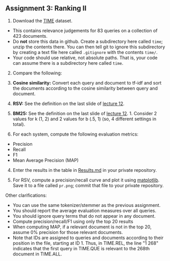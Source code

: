 ## Assignment 3: Ranking II

1. Download the [TIME](http://ir.dcs.gla.ac.uk/resources/test_collections/time/) dataset. 
  - This contains relevance judgements for 83 queries on a collection of 423 documents.
  - Do **not** store this data in github. Create a subdirectory here called `time`; unzip the contents there. You can then tell git to ignore this subdirectory by creating a text file here called `.gitignore` with the contents `time/`.
  - Your code should use relative, not absolute paths. That is, your code can assume there is a subdirectory here called `time`.

2.  Compare the following:
  1. **Cosine similarity:** Convert each query and document to tf-idf and sort the documents according to the cosine similarity between query and document.
  2. **RSV:** See the definition on the last slide of [lecture 12](https://github.com/iit-cs429/main/tree/master/lectures/lec12).
  3. **BM25:** See the definition on the last slide of [lecture 12](https://github.com/iit-cs429/main/tree/master/lectures/lec12).
    1. Consider 2 values for k (1, 2) and 2 values for b (.5, 1) (so, 4 different settings in total). 

3. For each system, compute the following evaluation metrics:
  - Precision
  - Recall
  - F1
  - Mean Average Precision (MAP)
  
4. Enter the results in the table in [Results.md](Results.md) in your private repository.

5. For RSV, compute a precision/recall curve and plot it using [matplotlib](http://matplotlib.org/). Save it to a file called `pr.png`; commit that file to your private repository.


Other clarifications:

- You can use the same tokenizer/stemmer as the previous assignment.
- You should report the average evaluation measures over all queries.
- You should ignore query terms that do not appear in any document.
- Compute precision/recall/F1 using only the top 20 results
- When computing MAP, if a relevant document is not in the top 20, assume 0% precision for those relevant documents.
- Note that IDs are assigned to queries and documents according to their position in the file, starting at ID 1. Thus, in TIME.REL, the line "1 268" indicates that the first query in TIME.QUE is relevant to the 268th document in TIME.ALL.









